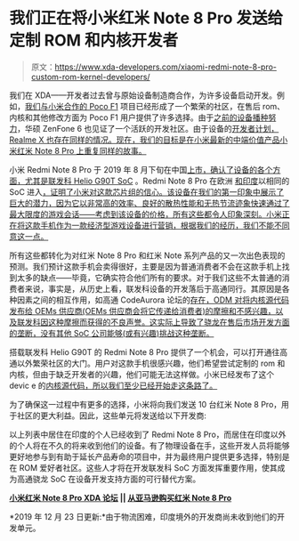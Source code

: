# 我们正在将小米红米 Note 8 Pro 发送给定制 ROM 和内核开发者

> 原文：<https://www.xda-developers.com/xiaomi-redmi-note-8-pro-custom-rom-kernel-developers/>

我们在 XDA——开发者过去曾与原始设备制造商合作，为许多设备启动开发。例如，[我们与小米合作的 Poco F1](https://www.xda-developers.com/poco-pick-developers-poco-f1/) 项目已经形成了一个繁荣的社区，在售后 rom、内核和其他修改方面为 Poco F1 用户提供了许多选择。由于[之前的设备播种努力](https://www.xda-developers.com/asus-zenfone-6-custom-rom-twrp-lineageos/)，华硕 ZenFone 6 也见证了一个活跃的开发社区。由于设备的[开发者计划，Realme X 也存在同样的情况。现在，我们的目标是在小米最新的中端价值产品小米红米 Note 8 Pro 上重复同样的故事。](https://forum.xda-developers.com/realme-x)

小米 Redmi Note 8 Pro 于 2019 年 8 月下旬在中国[上市，确认了设备的各个方面，尤其是](https://www.xda-developers.com/xiaomi-redmi-note-8-pro-redmibook-tv-china-launch/)[联发科 Helio G90T SoC](https://www.xda-developers.com/mediatek-helio-g90-series-hyperengine-game-technology-launched/) 。Redmi Note 8 Pro 在欧洲 [和印度](https://www.xda-developers.com/xiaomi-redmi-note-8-pro-miui-11-launch-india/)以相同的 SoC 进入[，证明了小米对这款芯片组的信心。该设备在我们的第一印象中展示了巨大的潜力，因为它以非常高的效率、良好的散热性能和无热节流迹象快速通过了最大限度的游戏会话——考虑到该设备的价格，所有这些都令人印象深刻。小米正在将这款手机作为一款经济型游戏设备进行营销，根据我们的经历，我们不能不同意这一点。](https://www.xda-developers.com/redmi-note-8-pro-europe-launch/)

所有这些都转化为对红米 Note 8 Pro 和红米 Note 系列产品的又一次出色表现的预测。我们预计这款手机会卖得很好，主要是因为普通消费者不会在这款手机上找到太多的缺点——毕竟，它确实符合他们所有的要求。对于我们这些不太普通的消费者来说，事实是，从历史上看，联发科设备的开发落后于高通同行。其原因是各种因素之间的相互作用，如高通 CodeAurora 论坛的[存在，ODM 对将内核源代码发布给 OEMs 供应商(OEMs 供应商会将它传递给消费者)的摩擦和不感兴趣，以及联发科因这种摩擦而获得的不良声誉。这实际上导致了骁龙在售后市场开发方面的垄断，没有其他 SoC 公司能够(或有兴趣)挑战这种垄断。](https://www.xda-developers.com/mediatek-source-code-release-no-plans/)

搭载联发科 Helio G90T 的 Redmi Note 8 Pro 提供了一个机会，可以打开通往高通以外繁荣社区的大门。用户对这款手机很感兴趣，他们希望尝试定制的 rom 和内核，但由于缺乏开发者的兴趣，他们可能无法这样做。小米已经发布了这个 devic e 的[内核源代码，所以我们至少已经开始走这条路了。](https://www.xda-developers.com/xiaomi-redmi-note-8-pro-mediatek-helio-g90t-kernel-sources-released/)

为了确保这一过程中有更多的选择，小米将向我们发送 10 台红米 Note 8 Pro，用于社区的更大利益。因此，这些单元将发送给以下开发商:

以上列表中居住在印度的个人已经收到了 Redmi Note 8 Pro，而居住在印度以外的个人将在不久的将来收到他们的设备。有了物理设备在手，这些开发人员将能够更好地参与到有助于延长产品寿命的项目中，并为最终用户提供更多选择，特别是在 ROM 爱好者社区。这些人才将在开发联发科 SoC 方面发挥重要作用，使其成为高通骁龙 SoC 在设备开发支持方面的可行替代方案。

**[小米红米 Note 8 Pro XDA 论坛](https://forum.xda-developers.com/redmi-note-8-pro) || [从亚马逊购买红米 Note 8 Pro](https://www.amazon.in/Redmi-Note-Pro-White-Storage/dp/B07X1KT6LW/?tag=xdaportalin-21)**

*2019 年 12 月 23 日更新:*由于物流困难，印度境外的开发商尚未收到他们的开发单元。